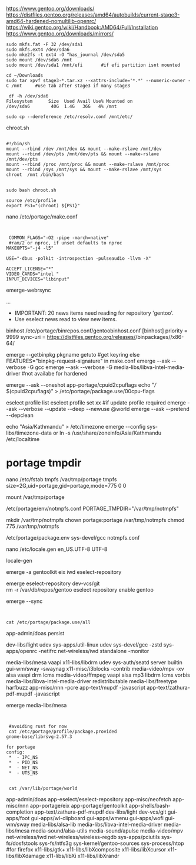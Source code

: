
https://www.gentoo.org/downloads/   
https://distfiles.gentoo.org/releases/amd64/autobuilds/current-stage3-amd64-hardened-nomultilib-openrc/   
https://wiki.gentoo.org/wiki/Handbook:AMD64/Full/Installation   
https://www.gentoo.org/downloads/mirrors/   
```
sudo mkfs.fat -F 32 /dev/sda1  
sudo mkfs.ext4 /dev/sda6  
sudo mke2fs -t ext4 -O ^has_journal /dev/sda5  
sudo mount /dev/sda6 /mnt  
sudo mount /dev/sda1 /mnt/efi       #if efi partition isnt mounted  

cd ~/Downloads  
sudo tar xpvf stage3-*.tar.xz --xattrs-include='*.*' --numeric-owner -C /mnt     #use tab after stage3 if many stage3   

 df -h /dev/sda6   
Filesystem      Size  Used Avail Use% Mounted on  
/dev/sda6        40G  1.4G   36G   4% /mnt  

sudo cp --dereference /etc/resolv.conf /mnt/etc/  

```
chroot.sh

```

#!/bin/sh  
mount --rbind /dev /mnt/dev && mount --make-rslave /mnt/dev
mount --rbind /dev/pts /mnt/dev/pts && mount --make-rslave /mnt/dev/pts
mount --rbind /proc /mnt/proc && mount --make-rslave /mnt/proc
mount --rbind /sys /mnt/sys && mount --make-rslave /mnt/sys
chroot  /mnt /bin/bash
```

```

sudo bash chroot.sh

source /etc/profile 
export PS1="(chroot) ${PS1}"
```
 nano /etc/portage/make.conf

```


 COMMON_FLAGS="-O2 -pipe -march=native"
 #ram/2 or nproc, if unset defaults to nproc
MAKEOPTS="-j4 -l5"

USE="-dbus -polkit -introspection -pulseaudio -llvm -X"

ACCEPT_LICENSE="*"
VIDEO_CARDS="intel "
INPUT_DEVICES="libinput"
```

emerge-webrsync

...

 * IMPORTANT: 20 news items need reading for repository 'gentoo'.
 * Use eselect news read to view new items.

 binhost
 /etc/portage/binrepos.conf/gentoobinhost.conf
 [binhost]
priority = 9999
sync-uri = https://distfiles.gentoo.org/releases/<arch>/binpackages/<profile>/x86-64/

emerge --getbinpkg pkgname
getuto   #get keyring else FEATURES="binpkg-request-signature" in make.conf
emerge --ask --verbose -G  gcc
emerge --ask --verbose -G media-libs/libva-intel-media-driver  #not availabe for hardened 


emerge --ask --oneshot app-portage/cpuid2cpuflags
echo "*/* $(cpuid2cpuflags)" > /etc/portage/package.use/00cpu-flags

eselect profile list 
eselect profile set xx  #if update profile required
emerge --ask --verbose --update --deep --newuse @world
emerge --ask --pretend --depclean

 echo "Asia/Kathmandu" > /etc/timezone
 emerge --config sys-libs/timezone-data
or 
ln -s /usr/share/zoneinfo/Asia/Kathmandu /etc/localtime

# portage tmpdir
nano /etc/fstab
tmpfs		/var/tmp/portage		tmpfs	size=2G,uid=portage,gid=portage,mode=775	0 0

mount /var/tmp/portage

/etc/portage/env/notmpfs.conf
PORTAGE_TMPDIR="/var/tmp/notmpfs"

mkdir /var/tmp/notmpfs
chown portage:portage /var/tmp/notmpfs
chmod 775 /var/tmp/notmpfs 

/etc/portage/package.env
sys-devel/gcc			notmpfs.conf

nano /etc/locale.gen
en_US.UTF-8 UTF-8

locale-gen

emerge -a gentoolkit eix iwd eselect-repository

emerge eselect-repository dev-vcs/git  
rm -r /var/db/repos/gentoo
eselect repository enable gentoo

emerge --sync
```


cat /etc/portage/package.use/all 
```

app-admin/doas persist

dev-libs/light udev
sys-apps/util-linux   udev
sys-devel/gcc -zstd
sys-apps/openrc -netifrc
net-wireless/iwd standalone -monitor


media-libs/mesa vaapi 
x11-libs/libdrm udev
sys-auth/seatd server builtin
gui-wm/sway -swaynag
x11-misc/i3blocks -contrib
media-video/mpv -xv alsa vaapi drm lcms
media-video/ffmpeg  vaapi alsa  mp3 libdrm lcms vorbis
media-libs/libva-intel-media-driver redistributable
media-libs/freetype  harfbuzz
app-misc/nnn -pcre
app-text/mupdf -javascript
app-text/zathura-pdf-mupdf -javascript


emerge media-libs/mesa
```


 #avoiding rust for now 
 cat /etc/portage/profile/package.provided 
gnome-base/librsvg-2.57.3

for portage
config:
 *  - IPC_NS
 *  - PID_NS
 *  - NET_NS
 *  - UTS_NS
      

 cat /var/lib/portage/world
 ```
app-admin/doas
app-eselect/eselect-repository
app-misc/neofetch
app-misc/nnn
app-portage/eix
app-portage/gentoolkit
app-shells/bash-completion
app-text/zathura-pdf-mupdf
dev-libs/light
dev-vcs/git
gui-apps/foot
gui-apps/wl-clipboard
gui-apps/wmenu
gui-apps/wofi
gui-wm/sway
media-libs/alsa-lib
media-libs/libva-intel-media-driver
media-libs/mesa
media-sound/alsa-utils
media-sound/apulse
media-video/mpv
net-wireless/iwd
net-wireless/wireless-regdb
sys-apps/pciutils
sys-fs/dosfstools
sys-fs/ntfs3g
sys-kernel/gentoo-sources
sys-process/htop
#for firefox
x11-libs/gtk+
x11-libs/libXcomposite
x11-libs/libXcursor
x11-libs/libXdamage
x11-libs/libXi
x11-libs/libXrandr
```



